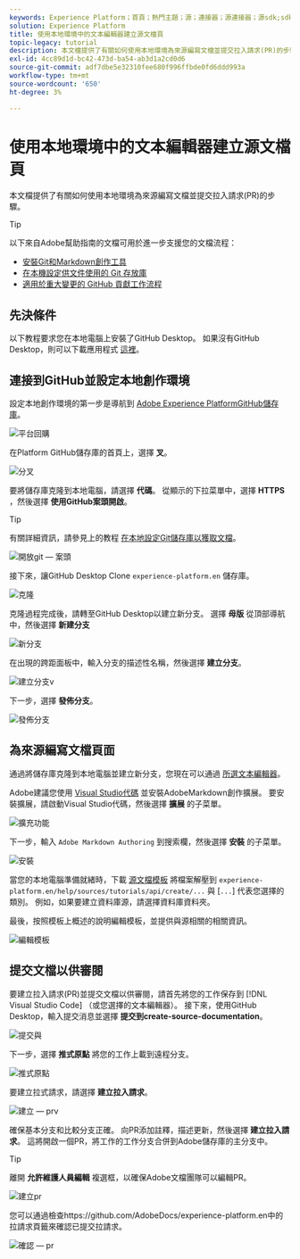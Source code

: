 ```yaml
---
keywords: Experience Platform；首頁；熱門主題；源；連接器；源連接器；源sdk;sdk;SDK
solution: Experience Platform
title: 使用本地環境中的文本編輯器建立源文檔頁
topic-legacy: tutorial
description: 本文檔提供了有關如何使用本地環境為來源編寫文檔並提交拉入請求(PR)的步驟。
exl-id: 4cc89d1d-bc42-473d-ba54-ab3d1a2cd0d6
source-git-commit: adf7dbe5e32310fee680f996ffbde0fd6ddd993a
workflow-type: tm+mt
source-wordcount: '650'
ht-degree: 3%

---
```


# 使用本地環境中的文本編輯器建立源文檔頁

本文檔提供了有關如何使用本地環境為來源編寫文檔並提交拉入請求(PR)的步驟。

>[!TIP]
>
>以下來自Adobe幫助指南的文檔可用於進一步支援您的文檔流程： <ul><li>[安裝Git和Markdown創作工具](https://experienceleague.adobe.com/docs/contributor/contributor-guide/setup/install-tools.html?lang=en)</li><li>[在本機設定供文件使用的 Git 存放庫](https://experienceleague.adobe.com/docs/contributor/contributor-guide/setup/local-repo.html?lang=en)</li><li>[適用於重大變更的 GitHub 貢獻工作流程](https://experienceleague.adobe.com/docs/contributor/contributor-guide/setup/full-workflow.html?lang=en)</li></ul>

## 先決條件

以下教程要求您在本地電腦上安裝了GitHub Desktop。 如果沒有GitHub Desktop，則可以下載應用程式 [這裡](https://desktop.github.com/)。

## 連接到GitHub並設定本地創作環境

設定本地創作環境的第一步是導航到 [Adobe Experience PlatformGitHub儲存庫](https://github.com/AdobeDocs/experience-platform.en)。

![平台回購](../assets/platform-repo.png)

在Platform GitHub儲存庫的首頁上，選擇 **叉**。

![分叉](../assets/fork.png)

要將儲存庫克隆到本地電腦，請選擇 **代碼**。 從顯示的下拉菜單中，選擇 **HTTPS** ，然後選擇 **使用GitHub案頭開啟**。

>[!TIP]
>
>有關詳細資訊，請參見上的教程 [在本地設定Git儲存庫以獲取文檔](https://experienceleague.adobe.com/docs/contributor/contributor-guide/setup/local-repo.html?lang=en#create-a-local-clone-of-the-repository)。

![開放git — 案頭](../assets/open-git-desktop.png)

接下來，讓GitHub Desktop Clone `experience-platform.en` 儲存庫。

![克隆](../assets/cloning.png)

克隆過程完成後，請轉至GitHub Desktop以建立新分支。 選擇 **母版** 從頂部導航中，然後選擇 **新建分支**

![新分支](../assets/new-branch.png)

在出現的跨距面板中，輸入分支的描述性名稱，然後選擇 **建立分支**。

![建立分支v](../assets/create-branch-vs.png)

下一步，選擇 **發佈分支**。

![發佈分支](../assets/publish-branch.png)

## 為來源編寫文檔頁面

通過將儲存庫克隆到本地電腦並建立新分支，您現在可以通過 [所選文本編輯器](https://experienceleague.adobe.com/docs/contributor/contributor-guide/setup/install-tools.html?lang=en#understand-markdown-editors)。

Adobe建議您使用 [Visual Studio代碼](https://code.visualstudio.com/) 並安裝AdobeMarkdown創作擴展。 要安裝擴展，請啟動Visual Studio代碼，然後選擇 **擴展** 的子菜單。

![擴充功能](../assets/extension.png)

下一步，輸入 `Adobe Markdown Authoring` 到搜索欄，然後選擇 **安裝** 的子菜單。

![安裝](../assets/install.png)

當您的本地電腦準備就緒時，下載 [源文檔模板](../assets/api-template.zip) 將檔案解壓到 `experience-platform.en/help/sources/tutorials/api/create/...` 與 [`...`] 代表您選擇的類別。 例如，如果要建立資料庫源，請選擇資料庫資料夾。

最後，按照模板上概述的說明編輯模板，並提供與源相關的相關資訊。

![編輯模板](../assets/edit-template.png)

## 提交文檔以供審閱

要建立拉入請求(PR)並提交文檔以供審閱，請首先將您的工作保存到 [!DNL Visual Studio Code] （或您選擇的文本編輯器）。 接下來，使用GitHub Desktop，輸入提交消息並選擇 **提交到create-source-documentation**。

![提交與](../assets/commit-vs.png)

下一步，選擇 **推式原點** 將您的工作上載到遠程分支。

![推式原點](../assets/push-origin.png)

要建立拉式請求，請選擇 **建立拉入請求**。

![建立 — prv](../assets/create-pr-vs.png)

確保基本分支和比較分支正確。 向PR添加註釋，描述更新，然後選擇 **建立拉入請求**。 這將開啟一個PR，將工作的工作分支合併到Adobe儲存庫的主分支中。

>[!TIP]
>
>離開 **允許維護人員編輯** 複選框，以確保Adobe文檔團隊可以編輯PR。

![建立pr](../assets/create-pr.png)

您可以通過檢查https://github.com/AdobeDocs/experience-platform.en中的拉請求頁籤來確認已提交拉請求。

![確認 — pr](../assets/confirm-pr.png)
